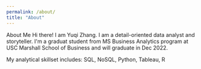 ```yaml
---
permalink: /about/
title: "About"
---
```


About Me
Hi there! I am Yuqi Zhang. I am a detail-oriented data analyst and storyteller. I'm a graduat student from MS Business Analytics program at USC Marshall School of Business and will graduate in Dec 2022. 

My analytical skillset includes:
SQL, NoSQL, Python, Tableau, R

